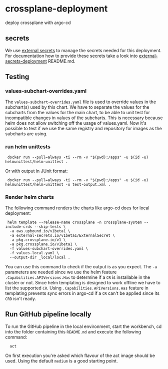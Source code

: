 # crossplane-deployment
deploy crossplane with argo-cd

## secrets

We use [external secrets](https://external-secrets.io) to manage the secrets needed for this deployment.
For documentation how to provide these secrets take a look into
[external-secrets-deployment](https://github.com/steadforce/external-secrets-deployment) README.md.

## Testing

### values-subchart-overrides.yaml

The `values-subchart-overrides.yaml` file is used to override values in the subchart(s) used by this chart.
We have to separate the values for the subcharts from the values for the main chart, to be able to
unit test for incompatible changes in values of the subcharts. This is necessary because helm does not allow
switching off the usage of values.yaml. Now it's possible to test if we use the same registry and repository
for images as the subcharts are using.

### run helm unittests

```shell
 docker run --pull=always -ti --rm -v "$(pwd):/apps" -u $(id -u) helmunittest/helm-unittest .
```

Or with output in JUnit format:

```shell
 docker run --pull=always -ti --rm -v "$(pwd):/apps" -u $(id -u) helmunittest/helm-unittest -o test-output.xml .
```

### Render helm charts
The following command renders the charts like argo-cd does for local deployment:

```
 helm template --release-name crossplane -n crossplane-system --include-crds --skip-tests \
  -a aws.upbound.io/v1beta1 \
  -a external-secrets.io/v1beta1/ExternalSecret \
  -a pkg.crossplane.io/v1 \
  -a pkg.crossplane.io/v1beta1 \
  -f values-subchart-overrides.yaml \
  -f values-local.yaml \
  --output-dir _local/local . 
```

You can use this command to check if the output is as you expect. The `-a` parameters are needed since we use the
helm feature `.Capabilities.APIVersions.Has` to determine if a `CR` is installable in the cluster or not. Since
helm templating is designed to work offline we have to list the supported `CR`. Using `.Capabilities.APIVersions.Has`
feature in templating prevents sync errors in argo-cd if a `CR` can't be applied since its `CRD` isn't ready.

## Run GitHub pipeline locally

To run the GitHub pipeline in the local environment, start the workbench, cd into the folder containing this
`README.md` and execute the following command:

```shell
  act
```

On first execution you're asked which flavour of the act image should be used. Using the default `medium`
is a good starting point.
